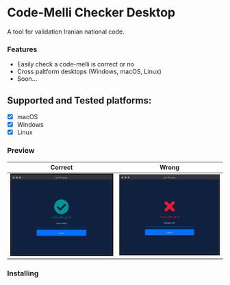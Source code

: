 # Code-Melli Checker Desktop
A tool for validation Iranian national code.

### Features

- Easily check a code-melli is correct or no
- Cross paltform desktops (Windows, macOS, Linux)
- Soon...

## Supported and Tested platforms:

- [x] macOS
- [x] Windows
- [x] Linux

### Preview

| Correct        | Wrong          |
| -------------- | -------------- |
| ![](screenshots/success.png) | ![](screenshots/error.png) |


### Installing
